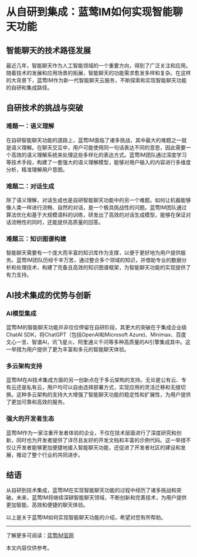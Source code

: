 # 从自研到集成：蓝莺IM如何实现智能聊天功能

## 智能聊天的技术路径发展

最近几年，智能聊天作为人工智能领域的一个重要方向，得到了广泛关注和应用。随着技术的发展和应用场景的拓展，智能聊天的功能需求愈发多样和复杂。在这样的大背景下，蓝莺IM作为新一代智能聊天云服务，不断探索和实现智能聊天功能的自研和集成路径。

## 自研技术的挑战与突破

### 难题一：语义理解

在自研智能聊天功能的道路上，蓝莺IM面临了诸多挑战，其中最大的难题之一就是语义理解。在聊天交互中，用户可能使用同一句话表达不同的意思，因此需要一个高效的语义理解系统来处理这些多样化的表达方式。蓝莺IM团队通过深度学习等技术手段，构建了一套强大的语义理解模型，能够对用户输入的内容进行多维度分析，精准理解用户意图。

### 难题二：对话生成

除了语义理解，对话生成也是自研智能聊天功能中的另一个难题。如何让机器能够像人类一样进行流畅、自然的对话，是一个极具挑战性的问题。蓝莺IM团队通过算法优化和基于大规模语料的训练，研发出了高效的对话生成模型，能够在保证对话流畅性的同时，还能提供高质量的回答。

### 难题三：知识图谱构建

智能聊天需要有一个庞大而丰富的知识库作为支撑，以便于更好地为用户提供服务。蓝莺IM团队历经千辛万苦，通过整合多个领域的知识，并借助专业的数据分析和处理技术，构建了完备且高效的知识图谱框架，为智能聊天功能的实现提供了有力支持。

## AI技术集成的优势与创新

### AI模型集成

蓝莺IM的智能聊天功能并非仅仅停留在自研阶段，其更大的突破在于集成企业级ChatAI SDK，将ChatGPT（包括OpenAI和Microsoft Azure)、Minimax、百度文心一言、智谱AI，讯飞星火、阿里通义千问等多种高质量的AI引擎集成其中。这一举措为用户提供了更为丰富和多元的智能聊天体验。

### 多云架构支持

蓝莺IM在AI技术集成方面的另一创新点在于多云架构的支持。无论是公有云、专有云还是私有云，用户均可以自由选择部署方式，实现应用的灵活迁移和无缝切换。这种多云架构的支持大大增强了智能聊天功能的稳定性和扩展性，为用户提供了更加可靠和高效的服务。

### 强大的开发者生态

蓝莺IM作为一家注重开发者体验的企业，不仅在技术层面进行了深度研究和创新，同时也为开发者提供了详尽且友好的开发文档和丰富的示例代码。这一举措不仅让开发者能够更加便捷地接入智能聊天功能，还促进了开发者社区的建设和发展，推动了整个行业的共同进步。

## 结语

从自研到技术集成，蓝莺IM在实现智能聊天功能的过程中经历了诸多挑战和突破。未来，蓝莺IM将继续深耕智能聊天领域，不断创新和完善技术，为用户提供更加智能、高效和便捷的聊天体验。

以上是关于蓝莺IM如何实现智能聊天功能的介绍，希望对您有所帮助。

---

了解更多可阅读：[蓝莺IM官网](https://www.lanyingim.com)

本文内容仅供参考。